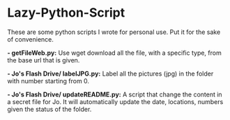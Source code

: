 Lazy-Python-Script
==================

These are some python scripts I wrote for personal use. Put it for the sake of convenience.

**- getFileWeb.py:** Use wget download all the file, with a specific type, from the base url that is given.

**- Jo's Flash Drive/ labelJPG.py:** Label all the pictures (jpg) in the folder with number starting from 0.

**- Jo's Flash Drive/ updateREADME.py:** A script that change the content in a secret file for Jo. It will automatically update the date, locations, numbers given the status of the folder.
